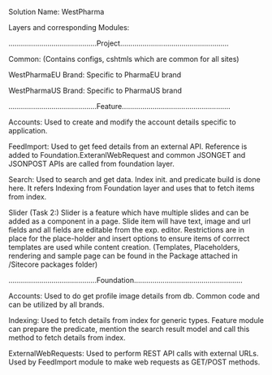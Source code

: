 Solution Name: WestPharma

Layers and corresponding Modules:


...........................................Project.....................................................

Common: (Contains configs, cshtmls which are common for all sites)

WestPharmaEU Brand: Specific to PharmaEU brand 

WestPharmaUS Brand: Specific to PharmaUS brand


...........................................Feature.....................................................

Accounts: Used to create and modify the account details specific to application.

FeedImport: Used to get feed details from an external API. 
			 Reference is added to Foundation.ExteranlWebRequest and common JSONGET and JSONPOST APIs are called from foundation layer.

Search: Used to search and get data. Index init. and predicate build is done here. 
		It refers Indexing from Foundation layer and uses that to fetch items from index.

Slider (Task 2:) Slider is a feature which have multiple slides and can be added as a component in a page.
	Slide item will have text, image and url fields and all fields are editable from the exp. editor. 
	Restrictions are in place for the place-holder and insert options to ensure items of corrrect templates are used while content creation.
	(Templates, Placeholders, rendering and sample page can be found in the Package attached in /Sitecore packages folder)


...........................................Foundation.....................................................

Accounts: Used to do get profile image details from db. Common code and can be utilized by all brands.

Indexing: Used to fetch details from index for generic types. Feature module can prepare the predicate, mention the search result model
	and call this method to fetch details from index.

ExternalWebRequests: Used to perform REST API calls with external URLs. Used by FeedImport module to make web requests as GET/POST methods.
